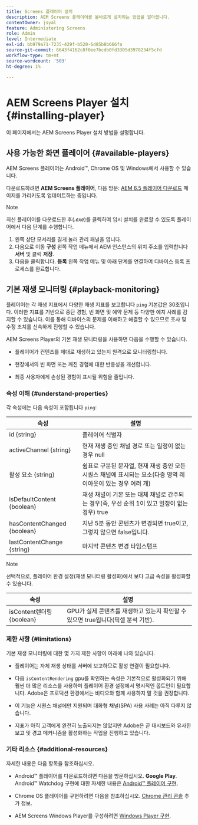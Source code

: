 ```yaml
---
title: Screens 플레이어 설치
description: AEM Screens 플레이어를 올바르게 설치하는 방법을 알아봅니다.
contentOwner: jsyal
feature: Administering Screens
role: Admin
level: Intermediate
exl-id: bb979a71-7235-429f-b520-6d85b8b666fa
source-git-commit: 6643f4162c8f0ee7bcdb0fd3305d3978234f5cfd
workflow-type: tm+mt
source-wordcount: '503'
ht-degree: 1%

---
```


# AEM Screens Player 설치 {#installing-player}

이 페이지에서는 AEM Screens Player 설치 방법을 설명합니다.

## 사용 가능한 화면 플레이어 {#available-players}

AEM Screens 플레이어는 Android™, Chrome OS 및 Windows에서 사용할 수 있습니다.

다운로드하려면 **AEM Screens 플레이어**, 다음 방문: [AEM 6.5 플레이어 다운로드](https://download.macromedia.com/screens/) 페이지를 가리키도록 업데이트하는 중입니다.

>[!NOTE]
>
>최신 플레이어를 다운로드한 후(*.exe*)를 클릭하여 임시 설치를 완료할 수 있도록 플레이어에서 다음 단계를 수행합니다.
>
>1. 왼쪽 상단 모서리를 길게 눌러 관리 패널을 엽니다.
>1. 다음으로 이동 **구성** 왼쪽 작업 메뉴에서 AEM 인스턴스의 위치 주소를 입력합니다 **서버** 및 클릭 **저장**.
>1. 다음을 클릭합니다. **등록** 왼쪽 작업 메뉴 및 아래 단계를 연결하여 디바이스 등록 프로세스를 완료합니다.

## 기본 재생 모니터링 {#playback-monitoring}

플레이어는 각 재생 지표에서 다양한 재생 지표를 보고합니다 `ping` 기본값은 30초입니다. 이러한 지표를 기반으로 중단 경험, 빈 화면 및 예약 문제 등 다양한 에지 사례를 감지할 수 있습니다. 이를 통해 디바이스의 문제를 이해하고 해결할 수 있으므로 조사 및 수정 조치를 신속하게 진행할 수 있습니다.

AEM Screens Player의 기본 재생 모니터링을 사용하면 다음을 수행할 수 있습니다.

* 플레이어가 컨텐츠를 제대로 재생하고 있는지 원격으로 모니터링합니다.

* 현장에서의 빈 화면 또는 깨진 경험에 대한 반응성을 개선합니다.

* 최종 사용자에게 손상된 경험이 표시될 위험을 줄입니다.

### 속성 이해 {#understand-properties}

각 속성에는 다음 속성이 포함됩니다 `ping`:

| 속성 | 설명 |
|---|---|
| id {string} | 플레이어 식별자 |
| activeChannel {string} | 현재 재생 중인 채널 경로 또는 일정이 없는 경우 null |
| 활성 요소 {string} | 쉼표로 구분된 문자열, 현재 재생 중인 모든 시퀀스 채널에 표시되는 요소(다중 영역 레이아웃이 있는 경우 여러 개) |
| isDefaultContent {boolean} | 재생 채널이 기본 또는 대체 채널로 간주되는 경우(즉, 우선 순위 1이 있고 일정이 없는 경우) true |
| hasContentChanged {boolean} | 지난 5분 동안 콘텐츠가 변경되면 true이고, 그렇지 않으면 false입니다. |
| lastContentChange {string} | 마지막 콘텐츠 변경 타임스탬프 |

>[!NOTE]
>선택적으로, 플레이어 환경 설정(재생 모니터링 활성화)에서 보다 고급 속성을 활성화할 수 있습니다.
>
>| 속성 | 설명 |
>|---|---|
>| isContent렌더링 {boolean} | GPU가 실제 콘텐츠를 재생하고 있는지 확인할 수 있으면 true입니다(픽셀 분석 기반). |

### 제한 사항 {#limitations}

기본 재생 모니터링에 대한 몇 가지 제한 사항이 아래에 나와 있습니다.

* 플레이어는 자체 재생 상태를 서버에 보고하므로 활성 연결이 필요합니다.

* 다음 `isContentRendering` gpu를 확인하는 속성은 기본적으로 활성화되기 위해 훨씬 더 많은 리소스를 사용하며 플레이어 환경 설정에서 명시적인 옵트인이 필요합니다. Adobe은 프로덕션 환경에서는 비디오와 함께 사용하지 말 것을 권장합니다.

* 이 기능은 시퀀스 채널에만 지원되며 대화형 채널(SPA) 사용 사례는 아직 다루지 않습니다.

* 지표가 아직 고객에게 완전히 노출되지는 않았지만 Adobe은 곧 대시보드와 유사한 보고 및 경고 메커니즘을 활성화하는 작업을 진행하고 있습니다.

### 기타 리소스 {#additional-resources}

자세한 내용은 다음 항목을 참조하십시오.

* Android™ 플레이어를 다운로드하려면 다음을 방문하십시오. **Google Play**. Android™ Watchdog 구현에 대한 자세한 내용은 [Android™ 플레이어 구현](implementing-android-player.md).

* Chrome OS 플레이어를 구현하려면 다음을 참조하십시오. [Chrome 관리 콘솔](implementing-chrome-os-player.md) 추가 정보.

* AEM Screens Windows Player를 구성하려면 [Windows Player 구현](implementing-windows-player.md).
